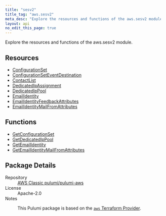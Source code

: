 ```yaml
---
title: "sesv2"
title_tag: "aws.sesv2"
meta_desc: "Explore the resources and functions of the aws.sesv2 module."
layout: api
no_edit_this_page: true
---
```


<!-- WARNING: this file was generated by Pulumi Docs Generator. -->
<!-- Do not edit by hand unless you're certain you know what you are doing! -->

Explore the resources and functions of the aws.sesv2 module.

<h2 id="resources">Resources</h2>
<ul class="api">
    <li><a href="configurationset/" title="ConfigurationSet"><span class="api-symbol api-symbol--resource"></span>ConfigurationSet</a></li>
    <li><a href="configurationseteventdestination/" title="ConfigurationSetEventDestination"><span class="api-symbol api-symbol--resource"></span>ConfigurationSetEventDestination</a></li>
    <li><a href="contactlist/" title="ContactList"><span class="api-symbol api-symbol--resource"></span>ContactList</a></li>
    <li><a href="dedicatedipassignment/" title="DedicatedIpAssignment"><span class="api-symbol api-symbol--resource"></span>DedicatedIpAssignment</a></li>
    <li><a href="dedicatedippool/" title="DedicatedIpPool"><span class="api-symbol api-symbol--resource"></span>DedicatedIpPool</a></li>
    <li><a href="emailidentity/" title="EmailIdentity"><span class="api-symbol api-symbol--resource"></span>EmailIdentity</a></li>
    <li><a href="emailidentityfeedbackattributes/" title="EmailIdentityFeedbackAttributes"><span class="api-symbol api-symbol--resource"></span>EmailIdentityFeedbackAttributes</a></li>
    <li><a href="emailidentitymailfromattributes/" title="EmailIdentityMailFromAttributes"><span class="api-symbol api-symbol--resource"></span>EmailIdentityMailFromAttributes</a></li>
</ul>

<h2 id="functions">Functions</h2>
<ul class="api">
    <li><a href="getconfigurationset/" title="GetConfigurationSet"><span class="api-symbol api-symbol--function"></span>GetConfigurationSet</a></li>
    <li><a href="getdedicatedippool/" title="GetDedicatedIpPool"><span class="api-symbol api-symbol--function"></span>GetDedicatedIpPool</a></li>
    <li><a href="getemailidentity/" title="GetEmailIdentity"><span class="api-symbol api-symbol--function"></span>GetEmailIdentity</a></li>
    <li><a href="getemailidentitymailfromattributes/" title="GetEmailIdentityMailFromAttributes"><span class="api-symbol api-symbol--function"></span>GetEmailIdentityMailFromAttributes</a></li>
</ul>

<h2 id="package-details">Package Details</h2>
<dl class="package-details">
	<dt>Repository</dt>
	<dd><a href="https://github.com/pulumi/pulumi-aws">AWS Classic pulumi/pulumi-aws</a></dd>
	<dt>License</dt>
	<dd>Apache-2.0</dd>
	<dt>Notes</dt>
	<dd><p>This Pulumi package is based on the <a href="https://github.com/hashicorp/terraform-provider-aws"><code>aws</code> Terraform Provider</a>.</p>
</dd>
</dl>

